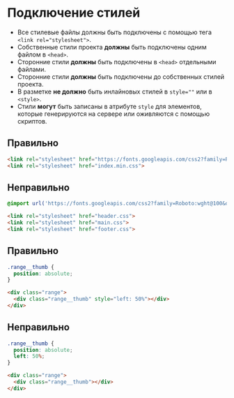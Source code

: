 # Подключение стилей

- Все стилевые файлы должны быть подключены с помощью тега `<link rel="stylesheet">`.
- Собственные стили проекта **должны** быть подключены одним файлом в `<head>`.
- Сторонние стили **должны** быть подключены в `<head>` отдельными файлами.
- Сторонние стили **должны** быть подключены до собственных стилей проекта.
- В разметке **не должно** быть инлайновых стилей в `style=""` или в `<style>`.
- Стили **могут** быть записаны в атрибуте `style` для элементов, которые генерируются на сервере или оживляются с помощью скриптов.

## Правильно

```html
<link rel="stylesheet" href="https://fonts.googleapis.com/css2?family=Roboto:wght@100&display=swap">
<link rel="stylesheet" href="index.min.css">
```

## Неправильно

```css
@import url('https://fonts.googleapis.com/css2?family=Roboto:wght@100&display=swap');
```

```html
<link rel="stylesheet" href="header.css">
<link rel="stylesheet" href="main.css">
<link rel="stylesheet" href="footer.css">
```

## Правильно

```css
.range__thumb {
  position: absolute;
}
```

```html
<div class="range">
  <div class="range__thumb" style="left: 50%"></div>
</div>
```

## Неправильно

```css
.range__thumb {
  position: absolute;
  left: 50%;
}
```

```html
<div class="range">
  <div class="range__thumb"></div>
</div>
```
